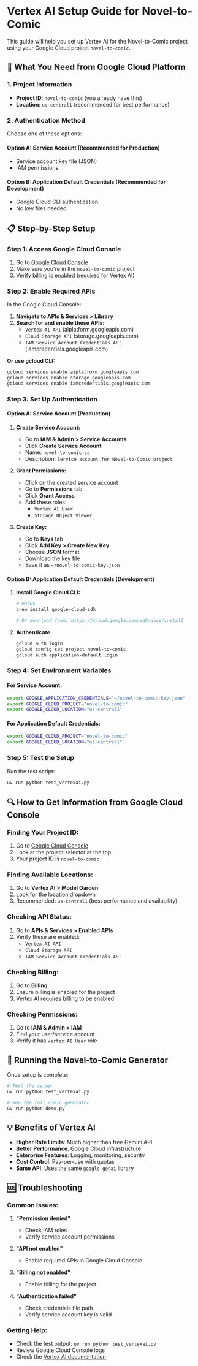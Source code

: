 # Vertex AI Setup Guide for Novel-to-Comic

This guide will help you set up Vertex AI for the Novel-to-Comic project using your Google Cloud project `novel-to-comic`.

## 🎯 **What You Need from Google Cloud Platform**

### **1. Project Information**

- **Project ID**: `novel-to-comic` (you already have this)
- **Location**: `us-central1` (recommended for best performance)

### **2. Authentication Method**

Choose one of these options:

#### **Option A: Service Account (Recommended for Production)**

- Service account key file (JSON)
- IAM permissions

#### **Option B: Application Default Credentials (Recommended for Development)**

- Google Cloud CLI authentication
- No key files needed

## 📋 **Step-by-Step Setup**

### **Step 1: Access Google Cloud Console**

1. Go to [Google Cloud Console](https://console.cloud.google.com/)
2. Make sure you're in the `novel-to-comic` project
3. Verify billing is enabled (required for Vertex AI)

### **Step 2: Enable Required APIs**

In the Google Cloud Console:

1. **Navigate to APIs & Services > Library**
2. **Search for and enable these APIs:**
   - `Vertex AI API` (aiplatform.googleapis.com)
   - `Cloud Storage API` (storage.googleapis.com)
   - `IAM Service Account Credentials API` (iamcredentials.googleapis.com)

**Or use gcloud CLI:**

```bash
gcloud services enable aiplatform.googleapis.com
gcloud services enable storage.googleapis.com
gcloud services enable iamcredentials.googleapis.com
```

### **Step 3: Set Up Authentication**

#### **Option A: Service Account (Production)**

1. **Create Service Account:**

   - Go to **IAM & Admin > Service Accounts**
   - Click **Create Service Account**
   - Name: `novel-to-comic-sa`
   - Description: `Service account for Novel-to-Comic project`

2. **Grant Permissions:**

   - Click on the created service account
   - Go to **Permissions** tab
   - Click **Grant Access**
   - Add these roles:
     - `Vertex AI User`
     - `Storage Object Viewer`

3. **Create Key:**
   - Go to **Keys** tab
   - Click **Add Key > Create New Key**
   - Choose **JSON** format
   - Download the key file
   - Save it as `~/novel-to-comic-key.json`

#### **Option B: Application Default Credentials (Development)**

1. **Install Google Cloud CLI:**

   ```bash
   # macOS
   brew install google-cloud-sdk

   # Or download from: https://cloud.google.com/sdk/docs/install
   ```

2. **Authenticate:**
   ```bash
   gcloud auth login
   gcloud config set project novel-to-comic
   gcloud auth application-default login
   ```

### **Step 4: Set Environment Variables**

#### **For Service Account:**

```bash
export GOOGLE_APPLICATION_CREDENTIALS="~/novel-to-comic-key.json"
export GOOGLE_CLOUD_PROJECT="novel-to-comic"
export GOOGLE_CLOUD_LOCATION="us-central1"
```

#### **For Application Default Credentials:**

```bash
export GOOGLE_CLOUD_PROJECT="novel-to-comic"
export GOOGLE_CLOUD_LOCATION="us-central1"
```

### **Step 5: Test the Setup**

Run the test script:

```bash
uv run python test_vertexai.py
```

## 🔍 **How to Get Information from Google Cloud Console**

### **Finding Your Project ID:**

1. Go to [Google Cloud Console](https://console.cloud.google.com/)
2. Look at the project selector at the top
3. Your project ID is `novel-to-comic`

### **Finding Available Locations:**

1. Go to **Vertex AI > Model Garden**
2. Look for the location dropdown
3. Recommended: `us-central1` (best performance and availability)

### **Checking API Status:**

1. Go to **APIs & Services > Enabled APIs**
2. Verify these are enabled:
   - `Vertex AI API`
   - `Cloud Storage API`
   - `IAM Service Account Credentials API`

### **Checking Billing:**

1. Go to **Billing**
2. Ensure billing is enabled for the project
3. Vertex AI requires billing to be enabled

### **Checking Permissions:**

1. Go to **IAM & Admin > IAM**
2. Find your user/service account
3. Verify it has `Vertex AI User` role

## 🚀 **Running the Novel-to-Comic Generator**

Once setup is complete:

```bash
# Test the setup
uv run python test_vertexai.py

# Run the full comic generator
uv run python demo.py
```

## 💡 **Benefits of Vertex AI**

- **Higher Rate Limits**: Much higher than free Gemini API
- **Better Performance**: Google Cloud infrastructure
- **Enterprise Features**: Logging, monitoring, security
- **Cost Control**: Pay-per-use with quotas
- **Same API**: Uses the same `google-genai` library

## 🆘 **Troubleshooting**

### **Common Issues:**

1. **"Permission denied"**

   - Check IAM roles
   - Verify service account permissions

2. **"API not enabled"**

   - Enable required APIs in Google Cloud Console

3. **"Billing not enabled"**

   - Enable billing for the project

4. **"Authentication failed"**
   - Check credentials file path
   - Verify service account key is valid

### **Getting Help:**

- Check the test output: `uv run python test_vertexai.py`
- Review Google Cloud Console logs
- Check the [Vertex AI documentation](https://cloud.google.com/vertex-ai/docs)
